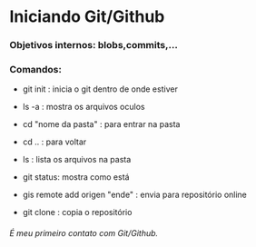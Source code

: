 # Iniciando Git/Github

### Objetivos internos: blobs,commits,...

### Comandos:

- git init : inicia o git dentro de onde estiver

- ls -a : mostra os arquivos oculos

- cd "nome da pasta" : para entrar na pasta

- cd .. : para voltar

- ls : lista os arquivos na pasta

- git status: mostra como está

- gis remote add origen "ende" : envia para repositório online

- git clone : copia o repositório

###### É meu primeiro contato com Git/Github.




